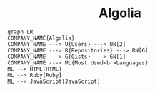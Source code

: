<h1 align="center">Algolia</h1>

```mermaid
graph LR
COMPANY_NAME{Algolia}
COMPANY_NAME ---> U{Users} ---> UN[2]
COMPANY_NAME ---> R{Repositories} ---> RN[6]
COMPANY_NAME ---> G{Gists} ---> GN[1]
COMPANY_NAME ---> ML{Most Used<br>Languages}
ML --> HTML[HTML]
ML --> Ruby[Ruby]
ML --> JavaScript[JavaScript]
```

